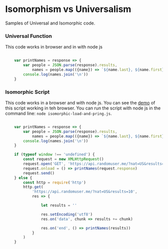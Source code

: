 Isomorphism vs Universalism
========================
Samples of Universal and Isomorphic code.

### Universal Function
This code works in browser and in with node js

```javascript

    var printNames = response => {
        var people = JSON.parse(response).results,
            names = people.map(({name}) => `${name.last}, ${name.first}`)
        console.log(names.join('\n'))
    }
```

### Isomorphic Script
This code works in a browser and with node js. You can see the
[demo](http://rawgit.com/MoonHighway/learning-react/master/chapter-12/isomorphic-universal-samples/load-and-print.html)
of this script working in teh browser. You can run the script with node js in the command line:
`node isomorphic-load-and-pring.js`.

```javascript

    var printNames = response => {
        var people = JSON.parse(response).results,
            names = people.map(({name}) => `${name.last}, ${name.first}`)
        console.log(names.join('\n'))
    }

    if (typeof window !== 'undefined') {
        const request = new XMLHttpRequest()
        request.open('GET', 'https://api.randomuser.me/?nat=US&results=10')
        request.onload = () => printNames(request.response)
        request.send()
    } else {
        const http = require('http')
        http.get(
            'https://api.randomuser.me/?nat=US&results=10',
            res => {

                let results = ''

                res.setEncoding('utf8')
                res.on('data', chunk => results += chunk)

                res.on('end', () => printNames(results))
            }
        )
    }
```
